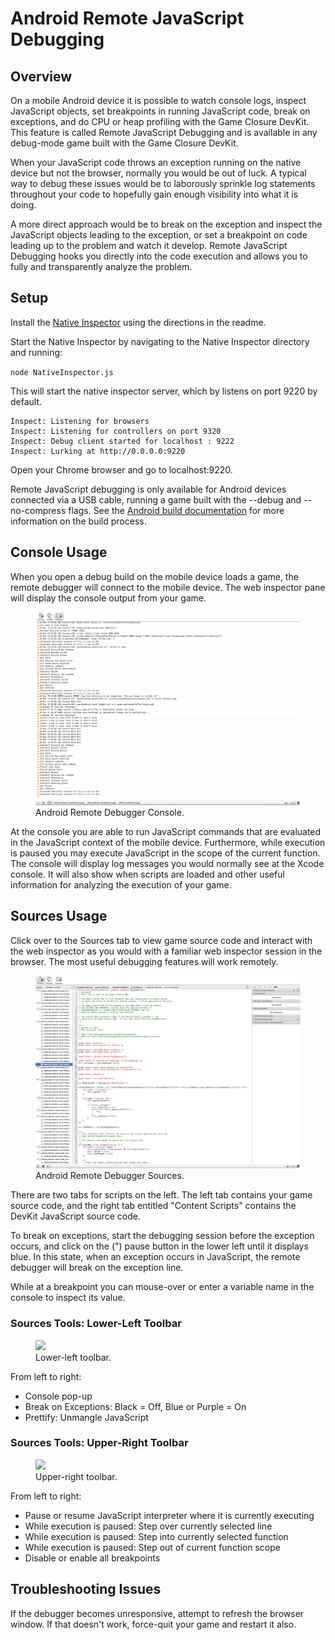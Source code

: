 # Android Remote JavaScript Debugging

## Overview

On a mobile Android device it is possible to watch console logs, inspect
JavaScript objects, set breakpoints in running JavaScript code, break on
exceptions, and do CPU or heap profiling with the Game Closure DevKit.  This
feature is called Remote JavaScript Debugging and is available in any
debug-mode game built with the Game Closure DevKit.

When your JavaScript code throws an exception running on the native device but
not the browser, normally you would be out of luck.  A typical way to debug
these issues would be to laborously sprinkle log statements throughout your
code to hopefully gain enough visibility into what it is doing.

A more direct approach would be to break on the exception and inspect the
JavaScript objects leading to the exception, or set a breakpoint on code
leading up to the problem and watch it develop.  Remote JavaScript Debugging
hooks you directly into the code execution and allows you to fully and
transparently analyze the problem.

## Setup

Install the [Native Inspector](https://github.com/gameclosure/nativeinspector)
using the directions in the readme.

Start the Native Inspector by navigating to the Native Inspector directory
and running:

`node NativeInspector.js`


This will start the native inspector server, which by listens on port 9220
by default.

~~~
Inspect: Listening for browsers
Inspect: Listening for controllers on port 9320
Inspect: Debug client started for localhost : 9222
Inspect: Lurking at http://0.0.0.0:9220
~~~

Open your Chrome browser and go to localhost:9220.

Remote JavaScript debugging is only available for Android devices connected via
a USB cable, running a game built with the --debug and --no-compress flags.
See the [Android build documentation](./android-build.html) for more
information on the build process.

## Console Usage

When you open a debug build on the mobile device loads a game, the remote
debugger will connect to the mobile device. The web inspector pane will
display the console output from your game.

<div class="figure-wrapper">
<figure>
<img src="./assets/android/android-debugger-console.png"></img>
<figcaption>Android Remote Debugger Console.</figcaption>
</figure>
</div>

At the console you are able to run JavaScript commands that are evaluated in
the JavaScript context of the mobile device.  Furthermore, while execution is
paused you may execute JavaScript in the scope of the current function.  The
console will display log messages you would normally see at the Xcode console.
It will also show when scripts are loaded and other useful information for
analyzing the execution of your game.

## Sources Usage

Click over to the Sources tab to view game source code and interact with the
web inspector as you would with a familiar web inspector session in the
browser.  The most useful debugging features will work remotely.

<div class="figure-wrapper">
<figure>
<img src="./assets/android/android-debugger-source.png"></img>
<figcaption>Android Remote Debugger Sources.</figcaption>
</figure>
</div>

There are two tabs for scripts on the left.  The left tab contains your game
source code, and the right tab entitled "Content Scripts" contains the DevKit
JavaScript source code.

To break on exceptions, start the debugging session before the exception
occurs, and click on the (") pause button in the lower left until it displays
blue.  In this state, when an exception occurs in JavaScript, the remote
debugger will break on the exception line.

While at a breakpoint you can mouse-over or enter a variable name in the
console to inspect its value.

### Sources Tools: Lower-Left Toolbar

<div class="figure-wrapper">
<figure>
<img src="./assets/android/android-debugger-left-tools.png"></img>
<figcaption>Lower-left toolbar.</figcaption>
</figure>
</div>

From left to right:

+ Console pop-up
+ Break on Exceptions: Black = Off, Blue or Purple = On
+ Prettify: Unmangle JavaScript

### Sources Tools: Upper-Right Toolbar

<div class="figure-wrapper">
<figure>
<img src="./assets/android/android-debugger-right-tools.png"></img>
<figcaption>Upper-right toolbar.</figcaption>
</figure>
</div>

From left to right:

+ Pause or resume JavaScript interpreter where it is currently executing
+ While execution is paused: Step over currently selected line
+ While execution is paused: Step into currently selected function
+ While execution is paused: Step out of current function scope
+ Disable or enable all breakpoints


## Troubleshooting Issues

If the debugger becomes unresponsive, attempt to refresh the browser window.
If that doesn't work, force-quit your game and restart it also.
